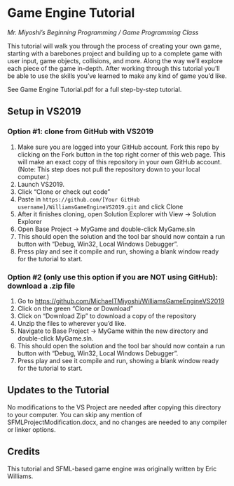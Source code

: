 # Game Engine Tutorial
*Mr. Miyoshi’s Beginning Programming / Game Programming Class*

This tutorial will walk you through the process of creating your own game, starting with a barebones project and building up to a 
complete game with user input, game objects, collisions, and more. Along the way we’ll explore each piece of the game in-depth. 
After working through this tutorial you’ll be able to use the skills you’ve learned to make any kind of game you’d like.

See Game Engine Tutorial.pdf for a full step-by-step tutorial.

## Setup in VS2019

### Option #1: clone from GitHub with VS2019

1) Make sure you are logged into your GitHub account.  Fork this repo by clicking on the Fork button in the top right corner of this web page.  This will make an exact copy of this repository in your own GitHub account.  (Note: This step does not pull the repository down to your local computer.)
1) Launch VS2019.
1) Click “Clone or check out code”
1) Paste in `https://github.com/[Your GitHub username]/WilliamsGameEngineVS2019.git` and click Clone
1) After it finishes cloning, open Solution Explorer with View -> Solution Explorer
1) Open Base Project -> MyGame and double-click MyGame.sln
1) This should open the solution and the tool bar should now contain a run button with “Debug, Win32, Local Windows Debugger”.
1) Press play and see it compile and run, showing a blank window ready for the tutorial to start.

### Option #2 (only use this option if you are NOT using GitHub): download a .zip file

1) Go to https://github.com/MichaelTMiyoshi/WilliamsGameEngineVS2019
1) Click on the green “Clone or Download”
1) Click on “Download Zip” to download a copy of the repository
1) Unzip the files to wherever you’d like.
1) Navigate to Base Project -> MyGame within the new directory and double-click MyGame.sln.
1) This should open the solution and the tool bar should now contain a run button with “Debug, Win32, Local Windows Debugger”.
1) Press play and see it compile and run, showing a blank window ready for the tutorial to start.


## Updates to the Tutorial

No modifications to the VS Project are needed after copying this directory to your computer.
You can skip any mention of SFMLProjectModification.docx, and no changes are needed to any compiler or linker options.

## Credits

This tutorial and SFML-based game engine was originally written by Eric Williams.
  
